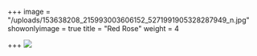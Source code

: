 +++
image = "/uploads/153638208_215993003606152_5271991905328287949_n.jpg"
showonlyimage = true
title = "Red Rose"
weight = 4

+++
![](/uploads/153638208_215993003606152_5271991905328287949_n.jpg)